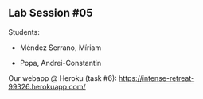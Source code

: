 ## Lab Session #05

Students:

* Méndez Serrano, Míriam

* Popa, Andrei-Constantin


Our webapp @ Heroku (task #6): <https://intense-retreat-99326.herokuapp.com/>